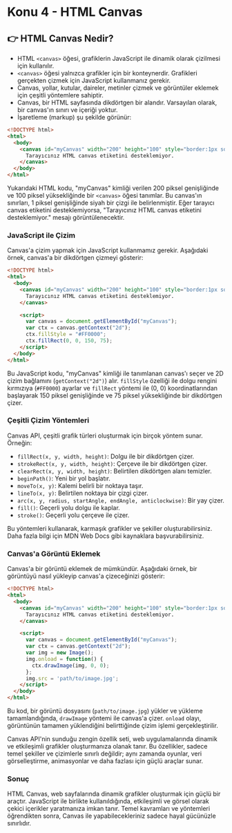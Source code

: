 # Konu 4 - HTML Canvas

## **👉 HTML Canvas Nedir?**

- HTML `<canvas>` öğesi, grafiklerin JavaScript ile dinamik olarak çizilmesi için kullanılır.
- `<canvas>` öğesi yalnızca grafikler için bir konteynerdir. Grafikleri gerçekten çizmek için JavaScript kullanmanız gerekir.
- Canvas, yollar, kutular, daireler, metinler çizmek ve görüntüler eklemek için çeşitli yöntemlere sahiptir.
- Canvas, bir HTML sayfasında dikdörtgen bir alandır. Varsayılan olarak, bir canvas'ın sınırı ve içeriği yoktur.
- İşaretleme (markup) şu şekilde görünür:

```html
<!DOCTYPE html>
<html>
  <body>
    <canvas id="myCanvas" width="200" height="100" style="border:1px solid #000000;">
      Tarayıcınız HTML canvas etiketini desteklemiyor.
    </canvas>
  </body>
</html>
```

Yukarıdaki HTML kodu, "myCanvas" kimliği verilen 200 piksel genişliğinde ve 100 piksel yüksekliğinde bir `<canvas>` öğesi tanımlar. Bu canvas'ın sınırları, 1 piksel genişliğinde siyah bir çizgi ile belirlenmiştir. Eğer tarayıcı canvas etiketini desteklemiyorsa, "Tarayıcınız HTML canvas etiketini desteklemiyor." mesajı görüntülenecektir.

### **JavaScript ile Çizim**

Canvas'a çizim yapmak için JavaScript kullanmamız gerekir. Aşağıdaki örnek, canvas'a bir dikdörtgen çizmeyi gösterir:

```html
<!DOCTYPE html>
<html>
  <body>
    <canvas id="myCanvas" width="200" height="100" style="border:1px solid #000000;">
      Tarayıcınız HTML canvas etiketini desteklemiyor.
    </canvas>

    <script>
      var canvas = document.getElementById("myCanvas");
      var ctx = canvas.getContext("2d");
      ctx.fillStyle = "#FF0000";
      ctx.fillRect(0, 0, 150, 75);
    </script>
  </body>
</html>
```

Bu JavaScript kodu, "myCanvas" kimliği ile tanımlanan canvas'ı seçer ve 2D çizim bağlamını (`getContext("2d")`) alır. `fillStyle` özelliği ile dolgu rengini kırmızıya (`#FF0000`) ayarlar ve `fillRect` yöntemi ile (0, 0) koordinatlarından başlayarak 150 piksel genişliğinde ve 75 piksel yüksekliğinde bir dikdörtgen çizer.

### **Çeşitli Çizim Yöntemleri**

Canvas API, çeşitli grafik türleri oluşturmak için birçok yöntem sunar. Örneğin:

- `fillRect(x, y, width, height)`: Dolgu ile bir dikdörtgen çizer.
- `strokeRect(x, y, width, height)`: Çerçeve ile bir dikdörtgen çizer.
- `clearRect(x, y, width, height)`: Belirtilen dikdörtgen alanı temizler.
- `beginPath()`: Yeni bir yol başlatır.
- `moveTo(x, y)`: Kalemi belirli bir noktaya taşır.
- `lineTo(x, y)`: Belirtilen noktaya bir çizgi çizer.
- `arc(x, y, radius, startAngle, endAngle, anticlockwise)`: Bir yay çizer.
- `fill()`: Geçerli yolu dolgu ile kaplar.
- `stroke()`: Geçerli yolu çerçeve ile çizer.

Bu yöntemleri kullanarak, karmaşık grafikler ve şekiller oluşturabilirsiniz. Daha fazla bilgi için MDN Web Docs gibi kaynaklara başvurabilirsiniz.

### **Canvas'a Görüntü Eklemek**

Canvas'a bir görüntü eklemek de mümkündür. Aşağıdaki örnek, bir görüntüyü nasıl yükleyip canvas'a çizeceğinizi gösterir:

```html
<!DOCTYPE html>
<html>
  <body>
    <canvas id="myCanvas" width="200" height="100" style="border:1px solid #000000;">
      Tarayıcınız HTML canvas etiketini desteklemiyor.
    </canvas>

    <script>
      var canvas = document.getElementById("myCanvas");
      var ctx = canvas.getContext("2d");
      var img = new Image();
      img.onload = function() {
        ctx.drawImage(img, 0, 0);
      };
      img.src = 'path/to/image.jpg';
    </script>
  </body>
</html>
```

Bu kod, bir görüntü dosyasını (`path/to/image.jpg`) yükler ve yükleme tamamlandığında, `drawImage` yöntemi ile canvas'a çizer. `onload` olayı, görüntünün tamamen yüklendiğini belirttiğinde çizim işlemi gerçekleştirilir.

Canvas API'nin sunduğu zengin özellik seti, web uygulamalarında dinamik ve etkileşimli grafikler oluşturmanıza olanak tanır. Bu özellikler, sadece temel şekiller ve çizimlerle sınırlı değildir; aynı zamanda oyunlar, veri görselleştirme, animasyonlar ve daha fazlası için güçlü araçlar sunar.

### **Sonuç**

HTML Canvas, web sayfalarında dinamik grafikler oluşturmak için güçlü bir araçtır. JavaScript ile birlikte kullanıldığında, etkileşimli ve görsel olarak çekici içerikler yaratmanıza imkan tanır. Temel kavramları ve yöntemleri öğrendikten sonra, Canvas ile yapabilecekleriniz sadece hayal gücünüzle sınırlıdır.